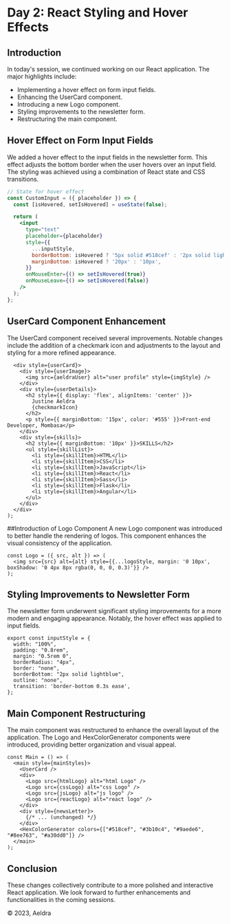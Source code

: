 # Day 2: React Styling and Hover Effects

## Introduction

In today's session, we continued working on our React application. The major highlights include:

- Implementing a hover effect on form input fields.
- Enhancing the UserCard component.
- Introducing a new Logo component.
- Styling improvements to the newsletter form.
- Restructuring the main component.

## Hover Effect on Form Input Fields

We added a hover effect to the input fields in the newsletter form. This effect adjusts the bottom border when the user hovers over an input field. The styling was achieved using a combination of React state and CSS transitions.

```jsx
// State for hover effect
const CustomInput = ({ placeholder }) => {
  const [isHovered, setIsHovered] = useState(false);

  return (
    <input
      type="text"
      placeholder={placeholder}
      style={{
        ...inputStyle,
        borderBottom: isHovered ? '5px solid #518cef' : '2px solid lightblue',
        marginBottom: isHovered ? '20px' : '10px',
      }}
      onMouseEnter={() => setIsHovered(true)}
      onMouseLeave={() => setIsHovered(false)}
    />
  );
}; 
```
## UserCard Component Enhancement
The UserCard component received several improvements. Notable changes include the addition of a checkmark icon and adjustments to the layout and styling for a more refined appearance.

```const UserCard = () => (
  <div style={userCard}>
    <div style={userImage}>
      <img src={aeldraUser} alt="user profile" style={imgStyle} />
    </div>
    <div style={userDetails}>
      <h2 style={{ display: 'flex', alignItems: 'center' }}>
        Justine Aeldra
        {checkmarkIcon}
      </h2>
      <p style={{ marginBottom: '15px', color: '#555' }}>Front-end Developer, Mombasa</p>
    </div>
    <div style={skills}>
      <h2 style={{ marginBottom: '10px' }}>SKILLS</h2>
      <ul style={skillList}>
        <li style={skillItem}>HTML</li>
        <li style={skillItem}>CSS</li>
        <li style={skillItem}>JavaScript</li>
        <li style={skillItem}>React</li>
        <li style={skillItem}>Sass</li>
        <li style={skillItem}>Flask</li>
        <li style={skillItem}>Angular</li>
      </ul>
    </div>
  </div>
);
```

##Introduction of Logo Component
A new Logo component was introduced to better handle the rendering of logos. This component enhances the visual consistency of the application.

```// Logo component
const Logo = ({ src, alt }) => (
  <img src={src} alt={alt} style={{...logoStyle, margin: '0 10px', boxShadow: '0 4px 8px rgba(0, 0, 0, 0.3)'}} />
);
```

## Styling Improvements to Newsletter Form
The newsletter form underwent significant styling improvements for a more modern and engaging appearance. Notably, the hover effect was applied to input fields.

```// Styling for input fields
export const inputStyle = {
  width: "100%",
  padding: "0.8rem",
  margin: "0.5rem 0",
  borderRadius: "4px",
  border: "none",
  borderBottom: "2px solid lightblue",
  outline: "none",
  transition: 'border-bottom 0.3s ease',
};
```

## Main Component Restructuring
The main component was restructured to enhance the overall layout of the application. The Logo and HexColorGenerator components were introduced, providing better organization and visual appeal.

```// Main component
const Main = () => (
  <main style={mainStyles}>
    <UserCard />
    <div>
      <Logo src={htmlLogo} alt="html Logo" />
      <Logo src={cssLogo} alt="css Logo" />
      <Logo src={jsLogo} alt="js logo" />
      <Logo src={reactLogo} alt="react logo" />
    </div>
    <div style={newsLetter}>
      {/* ... (unchanged) */}
    </div>
    <HexColorGenerator colors={["#518cef", "#3b10c4", "#9aede6", "#8ee763", "#a30dd0"]} />
  </main>
);
```

## Conclusion
These changes collectively contribute to a more polished and interactive React application. We look forward to further enhancements and functionalities in the coming sessions.

© 2023, Aeldra